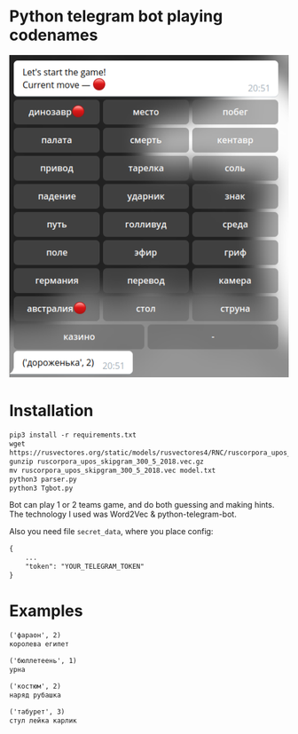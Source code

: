# Python telegram bot playing codenames

![](example.png)

# Installation

```
pip3 install -r requirements.txt
wget https://rusvectores.org/static/models/rusvectores4/RNC/ruscorpora_upos_skipgram_300_5_2018.vec.gz
gunzip ruscorpora_upos_skipgram_300_5_2018.vec.gz
mv ruscorpora_upos_skipgram_300_5_2018.vec model.txt
python3 parser.py
python3 Tgbot.py
```

Bot can play 1 or 2 teams game, and do both guessing and making hints. The technology I used was Word2Vec & python-telegram-bot.

Also you need file `secret_data`, where you place config:

```
{
    ...
    "token": "YOUR_TELEGRAM_TOKEN"
}
```

# Examples

```
('фараон', 2)
королева египет 
```

```
('бюллетеень', 1)
урна
```

```
('костюм', 2)
наряд рубашка 
```

```
('табурет', 3)
стул лейка карлик 
```